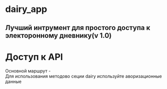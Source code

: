 dairy_app  
=============
Лучший интрумент для простого доступа к электоронному дневнику(v 1.0)
---------------------------------------------------------------
# Доступ к API  
Основной маршрут -  
Для использования методово сеции dairy используйте аворизационные данные

